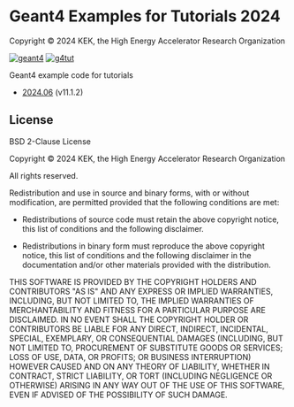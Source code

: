 # Geant4 Examples for Tutorials 2024

Copyright &copy; 2024 KEK, the High Energy Accelerator Research Organization

[![geant4](https://img.shields.io/badge/geant4-11.1-blue.svg)](http://www.geant4.org/)
[![g4tut](https://img.shields.io/badge/g4tut-202406.-orange.svg)](https://wiki.kek.jp/display/geant4)



Geant4 example code for tutorials

* [2024.06](https://wiki.kek.jp/x/owgmFg) (v11.1.2)

## License
BSD 2-Clause License

Copyright &copy; 2024 KEK, the High Energy Accelerator Research Organization

All rights reserved.

Redistribution and use in source and binary forms, with or without
modification, are permitted provided that the following conditions are met:

* Redistributions of source code must retain the above copyright notice, this
  list of conditions and the following disclaimer.

* Redistributions in binary form must reproduce the above copyright notice,
  this list of conditions and the following disclaimer in the documentation
  and/or other materials provided with the distribution.

THIS SOFTWARE IS PROVIDED BY THE COPYRIGHT HOLDERS AND CONTRIBUTORS "AS IS"
AND ANY EXPRESS OR IMPLIED WARRANTIES, INCLUDING, BUT NOT LIMITED TO, THE
IMPLIED WARRANTIES OF MERCHANTABILITY AND FITNESS FOR A PARTICULAR PURPOSE ARE
DISCLAIMED. IN NO EVENT SHALL THE COPYRIGHT HOLDER OR CONTRIBUTORS BE LIABLE
FOR ANY DIRECT, INDIRECT, INCIDENTAL, SPECIAL, EXEMPLARY, OR CONSEQUENTIAL
DAMAGES (INCLUDING, BUT NOT LIMITED TO, PROCUREMENT OF SUBSTITUTE GOODS OR
SERVICES; LOSS OF USE, DATA, OR PROFITS; OR BUSINESS INTERRUPTION) HOWEVER
CAUSED AND ON ANY THEORY OF LIABILITY, WHETHER IN CONTRACT, STRICT LIABILITY,
OR TORT (INCLUDING NEGLIGENCE OR OTHERWISE) ARISING IN ANY WAY OUT OF THE USE
OF THIS SOFTWARE, EVEN IF ADVISED OF THE POSSIBILITY OF SUCH DAMAGE.

